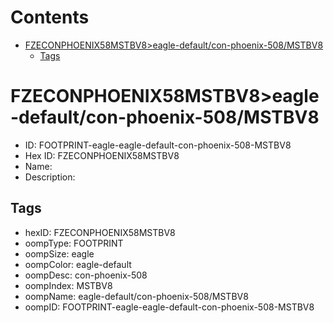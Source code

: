 



Contents
========

* [FZECONPHOENIX58MSTBV8>eagle-default/con-phoenix-508/MSTBV8](#fzeconphoenix58mstbv8eagle-defaultcon-phoenix-508mstbv8)
	* [Tags](#tags)

# FZECONPHOENIX58MSTBV8>eagle-default/con-phoenix-508/MSTBV8

- ID: FOOTPRINT-eagle-eagle-default-con-phoenix-508-MSTBV8
- Hex ID: FZECONPHOENIX58MSTBV8
- Name: 
- Description: 

## Tags

- hexID: FZECONPHOENIX58MSTBV8
- oompType: FOOTPRINT
- oompSize: eagle
- oompColor: eagle-default
- oompDesc: con-phoenix-508
- oompIndex: MSTBV8
- oompName: eagle-default/con-phoenix-508/MSTBV8
- oompID: FOOTPRINT-eagle-eagle-default-con-phoenix-508-MSTBV8

